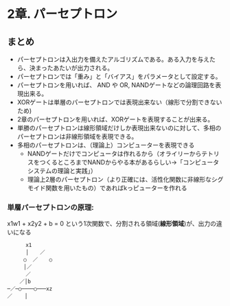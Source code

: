 # 2章. パーセプトロン

## まとめ

* パーセプトロンは入出力を備えたアルゴリズムである。ある入力を与えたら、決まったあたいが出力される。
* パーセプトロンでは「重み」と「バイアス」をパラメータとして設定する。
* パーセプトロンを用いれば、 AND や OR, NANDゲートなどの論理回路を表現出来る。
* XORゲートは単層のパーセプトロンでは表現出来ない（線形で分割できないため)
* 2章のパーセプトロンを用いれば、XORゲートを表現することが出来る。
* 単勝のパーセプトロンは線形領域だけしか表現出来ないのに対して、多相のパーセプトロンは非線形領域を表現できる。
* 多相のパーセプトロンは、（理論上）コンピューターを表現できる
  * NANDゲートだけでコンピュータは作れるから（オライリーからテトリスをつくるところまでNANDからやる本があるらしい→「コンピュータシステムの理論と実践」）
  * 理論上2層のパーセプトロン（より正確には、活性化関数に非線形なシグモイド関数を用いたもの）であればkっピューターを作れる



### 単層パーセプトロンの原理:

x1w1 + x2y2 + b = 0 という1次関数で、分割される領域(**線形領域**)が、出力の違いになる

```
      x1
      │　  ／
  　　○  ／　  ○
  　　│／
      ／
    ／│b
─／─○────○───xz
／    │
```
